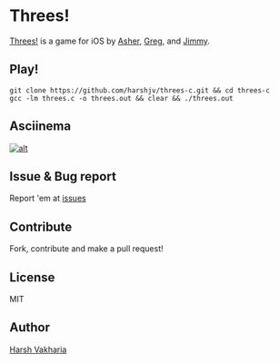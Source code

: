 # Threes!

[Threes!](http://www.threesgame.com) is a game for iOS by [Asher](http://twitter.com/ashervo), [Greg](http://twitter.com/aeiowu), and [Jimmy](http://twitter.com/biggiantcircles).

## Play!

    git clone https://github.com/harshjv/threes-c.git && cd threes-c
	gcc -lm threes.c -o threes.out && clear && ./threes.out

## Asciinema

[![alt](https://asciinema.org/a/18135.png)](https://asciinema.org/a/18135)

## Issue & Bug report

Report 'em at [issues](https://github.com/harshjv/threes-c/issues)

## Contribute

Fork, contribute and make a pull request!

## License

MIT

## Author

[Harsh Vakharia](https://twitter.com/harshjv)
